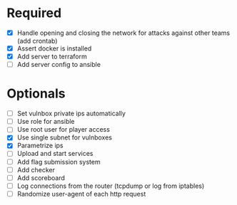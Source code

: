 # Required
- [x] Handle opening and closing the network for attacks against other teams
  (add crontab)
- [x] Assert docker is installed
- [x] Add server to terraform
- [ ] Add server config to ansible

# Optionals
- [ ] Set vulnbox private ips automatically
- [ ] Use role for ansible
- [ ] Use root user for player access
- [x] Use single subnet for vulnboxes
- [x] Parametrize ips
- [ ] Upload and start services
- [ ] Add flag submission system
- [ ] Add checker
- [ ] Add scoreboard
- [ ] Log connections from the router (tcpdump or log from iptables)
- [ ] Randomize user-agent of each http request
